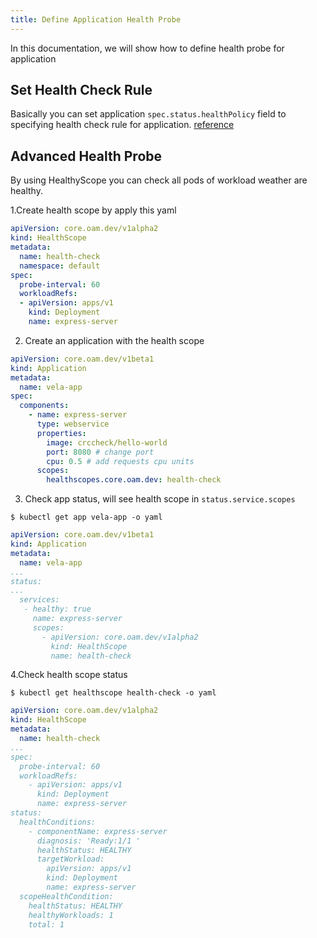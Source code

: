 ```yaml
---
title: Define Application Health Probe
---
```


In this documentation, we will show how to define health probe for application

## Set Health Check Rule

Basically you can set application `spec.status.healthPolicy` field to specifying health check rule for application. [reference](../cue/status)

## Advanced Health Probe

By using HealthyScope you can check all pods of workload weather are healthy.

1.Create health scope by apply this yaml
```yaml
apiVersion: core.oam.dev/v1alpha2
kind: HealthScope
metadata:
  name: health-check
  namespace: default
spec:
  probe-interval: 60
  workloadRefs:
  - apiVersion: apps/v1
    kind: Deployment
    name: express-server
```
2. Create an application with the health scope
```yaml
apiVersion: core.oam.dev/v1beta1
kind: Application
metadata:
  name: vela-app
spec:
  components:
    - name: express-server
      type: webservice
      properties:
        image: crccheck/hello-world
        port: 8080 # change port
        cpu: 0.5 # add requests cpu units
      scopes:
        healthscopes.core.oam.dev: health-check
```
3. Check app status, will see health scope in `status.service.scopes`
```shell
$ kubectl get app vela-app -o yaml
```
```yaml
apiVersion: core.oam.dev/v1beta1
kind: Application
metadata:
  name: vela-app
...
status:
...
  services:
   - healthy: true
     name: express-server
     scopes:
       - apiVersion: core.oam.dev/v1alpha2
         kind: HealthScope
         name: health-check
```
4.Check health scope status
```shell
$ kubectl get healthscope health-check -o yaml
```
```yaml
apiVersion: core.oam.dev/v1alpha2
kind: HealthScope
metadata:
  name: health-check
...
spec:
  probe-interval: 60
  workloadRefs:
    - apiVersion: apps/v1
      kind: Deployment
      name: express-server
status:
  healthConditions:
    - componentName: express-server
      diagnosis: 'Ready:1/1 '
      healthStatus: HEALTHY
      targetWorkload:
        apiVersion: apps/v1
        kind: Deployment
        name: express-server
  scopeHealthCondition:
    healthStatus: HEALTHY
    healthyWorkloads: 1
    total: 1
```

